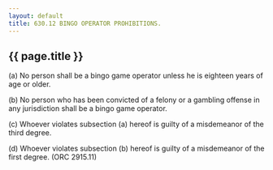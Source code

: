 ```yaml
---
layout: default 
title: 630.12 BINGO OPERATOR PROHIBITIONS.
---
```


{{ page.title }}
----------------

​(a) No person shall be a bingo game operator unless he is eighteen
years of age or older.

​(b) No person who has been convicted of a felony or a gambling offense
in any jurisdiction shall be a bingo game operator.

​(c) Whoever violates subsection (a) hereof is guilty of a misdemeanor
of the third degree.

​(d) Whoever violates subsection (b) hereof is guilty of a misdemeanor
of the first degree. (ORC 2915.11)
